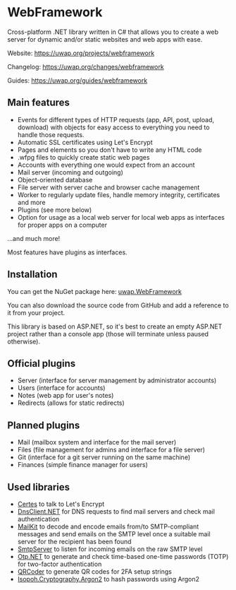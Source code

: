 # WebFramework
Cross-platform .NET library written in C# that allows you to create a web server for dynamic and/or static websites and web apps with ease.

Website: https://uwap.org/projects/webframework

Changelog: https://uwap.org/changes/webframework

Guides: https://uwap.org/guides/webframework

## Main features
- Events for different types of HTTP requests (app, API, post, upload, download) with objects for easy access to everything you need to handle those requests.
- Automatic SSL certificates using Let's Encrypt
- Pages and elements so you don't have to write any HTML code
- .wfpg files to quickly create static web pages
- Accounts with everything one would expect from an account
- Mail server (incoming and outgoing)
- Object-oriented database
- File server with server cache and browser cache management
- Worker to regularly update files, handle memory integrity, certificates and more
- Plugins (see more below)
- Option for usage as a local web server for local web apps as interfaces for proper apps on a computer
 
...and much more!

Most features have plugins as interfaces.

## Installation
You can get the NuGet package here: [uwap.WebFramework](https://www.nuget.org/packages/uwap.WebFramework/)

You can also download the source code from GitHub and add a reference to it from your project.

This library is based on ASP.NET, so it's best to create an empty ASP.NET project rather than a console app (those will terminate unless paused otherwise).

## Official plugins
- Server (interface for server management by administrator accounts)
- Users (interface for accounts)
- Notes (web app for user's notes)
- Redirects (allows for static redirects)

## Planned plugins
- Mail (mailbox system and interface for the mail server)
- Files (file management for admins and interface for a file server)
- Git (interface for a git server running on the same machine)
- Finances (simple finance manager for users)

## Used libraries
- [Certes](https://github.com/fszlin/certes) to talk to Let's Encrypt
- [DnsClient.NET](https://github.com/MichaCo/DnsClient.NET) for DNS requests to find mail servers and check mail authentication
- [MailKit](https://github.com/jstedfast/MailKit) to decode and encode emails from/to SMTP-compliant messages and send emails on the SMTP level once a suitable mail server for the recipient has been found
- [SmtpServer](https://github.com/cosullivan/SmtpServer) to listen for incoming emails on the raw SMTP level
- [Otp.NET](https://github.com/kspearrin/Otp.NET) to generate and check time-based one-time passwords (TOTP) for two-factor authentication
- [QRCoder](https://github.com/codebude/QRCoder) to generate QR codes for 2FA setup strings
- [Isopoh.Cryptography.Argon2](https://github.com/mheyman/Isopoh.Cryptography.Argon2) to hash passwords using Argon2